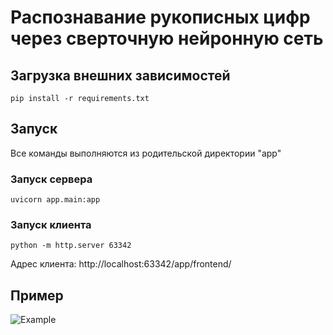 
# Распознавание рукописных цифр через сверточную нейронную сеть
## Загрузка внешних зависимостей
```
pip install -r requirements.txt
```
## Запуск
Все команды выполняются из родительской директории "app"
### Запуск сервера
```
uvicorn app.main:app
```
### Запуск клиента
```
python -m http.server 63342
```
Адрес клиента:
http://localhost:63342/app/frontend/
## Пример
![Example](https://github.com/Rusgalll/Digit-recognition-web/assets/88139430/7aecf557-3884-4a5e-af67-b1efa01b14c7)


